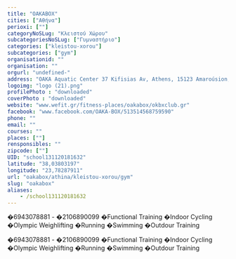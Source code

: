 ```yaml
---
title: "OAKABOX"
cities: ["Αθήνα"]
perioxi: [""]
categoryNoSLug: "Κλειστού Χώρου"
subcategoriesNoSLug: ["Γυμναστήριο"]
categories: ["kleistou-xorou"]
subcategories: ["gym"]
organisationid: ""
organisation: ""
orgurl: "undefined-"
address: "OAKA Aquatic Center 37 Kifisias Av, Athens, 15123 Amaroúsion, Greece"
logoimg: "logo (21).png"
profilePhoto : "downloaded"
coverPhoto : "downloaded"
website: "www.wefit.gr/fitness-places/oakabox/okbxclub.gr"
facebook: "www.facebook.com/OAKA-BOX/513514568759590"
phone: ""
email: ""
courses: ""
places: [""]
rensponsibles: ""
zipcode: [""]
UID: "school131120181632"
latitude: "38,03803197"
longitude: "23,78287911"
url: "oakabox/athina/kleistou-xorou/gym"
slug: "oakabox"
aliases:
    - /school131120181632
---
```



�6943078881 - �2106890099 �Functional Training �Indoor Cycling �Olympic Weighlifting �Running �Swimming �Outdour Training

�6943078881 - �2106890099 �Functional Training �Indoor Cycling �Olympic Weighlifting �Running �Swimming �Outdour Training